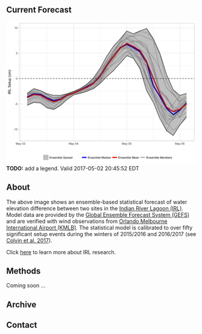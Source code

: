 ## Current Forecast
![Current Raw Forecast](img/raw_setup.png)
**TODO:** add a legend.
Valid 2017-05-02 20:45:52 EDT

## About
The above image shows an ensemble-based statistical forecast of water elevation difference between two sites in the [Indian River Lagoon (IRL)](https://en.wikipedia.org/wiki/Indian_River_Lagoon). Model data are provided by the [Global Ensemble Forecast System (GEFS)](https://www.ncdc.noaa.gov/data-access/model-data/model-datasets/global-ensemble-forecast-system-gefs) and are verified with wind observations from [Orlando Melbourne International Airport (KMLB)](https://en.wikipedia.org/wiki/Orlando_Melbourne_International_Airport). The statistical model is calibrated to over fifty significant setup events during the winters of 2015/2016 and 2016/2017 (see [Colvin et al. 2017]()).

Click [here](irl.html) to learn more about IRL research.

## Methods

Coming soon ...

## Archive

## Contact
